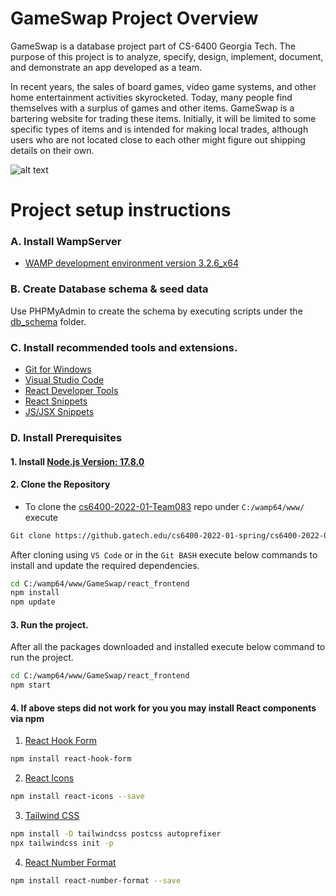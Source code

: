 # GameSwap Project Overview
GameSwap is a database project part of CS-6400 Georgia Tech. The purpose of this project is to analyze, specify, design, implement, document, and demonstrate an app developed as a team.

In recent years, the sales of board games, video game systems, and other home entertainment activities skyrocketed. Today, many people find themselves with a surplus of games and other items. GameSwap is a bartering website for trading these items. Initially, it will be limited to some specific types of items and is intended for making local trades, although users who are not located close to each other might figure out shipping details on their own.

![alt text](https://github.gatech.edu/cs6400-2022-01-spring/cs6400-2022-01-Team083/blob/main/GameSwap/mainmenu.png?raw=true)



# Project setup instructions

### A.  Install WampServer
*  [WAMP development environment version 3.2.6_x64](https://www.wampserver.com/en/)

### B.  Create Database schema & seed data
Use PHPMyAdmin to create the schema by executing scripts under the [db_schema](https://github.gatech.edu/cs6400-2022-01-spring/cs6400-2022-01-Team083/tree/main/GameSwap/db_schema) folder. 


### C.  Install recommended tools and extensions.
*  [Git for Windows](https://git-scm.com/download/win)
*  [Visual Studio Code](https://code.visualstudio.com/) 
*  [React Developer Tools](https://chrome.google.com/webstore/detail/react-developer-tools/fmkadmapgofadopljbjfkapdkoienihi)
*  [React Snippets](https://marketplace.visualstudio.com/items?itemName=dsznajder.es7-react-js-snippets)
*  [JS/JSX Snippets](https://marketplace.visualstudio.com/items?itemName=skyran.js-jsx-snippets)


### D.  Install Prerequisites

#### 1.  Install [Node.js Version: 17.8.0](https://nodejs.org/en/download/current/) 


#### 2.  Clone the Repository 
*  To clone the [cs6400-2022-01-Team083](https://github.gatech.edu/cs6400-2022-01-spring/cs6400-2022-01-Team083) repo under `C:/wamp64/www/` execute
```bash
Git clone https://github.gatech.edu/cs6400-2022-01-spring/cs6400-2022-01-Team083 C:/wamp64/www/
```

After cloning using `VS Code` or in the `Git BASH` execute below commands to install and update the required dependencies.
```bash
cd C:/wamp64/www/GameSwap/react_frontend
npm install 
npm update
``` 

#### 3.  Run the project.
After all the packages downloaded and installed execute below command to run the project.
```bash
cd C:/wamp64/www/GameSwap/react_frontend
npm start
``` 


#### 4. If above steps did not work for you you may install React components via npm

1. [React Hook Form](https://react-hook-form.com/)
```bash
npm install react-hook-form
``` 

2. [React Icons](https://react-icons.github.io/react-icons/)
```bash
npm install react-icons --save
``` 

3. [Tailwind CSS](https://tailwindcss.com/docs/guides/create-react-app) 
```bash
npm install -D tailwindcss postcss autoprefixer
npx tailwindcss init -p
``` 

4. [React Number Format](https://www.npmjs.com/package/react-number-format)
```bash
npm install react-number-format --save
``` 


